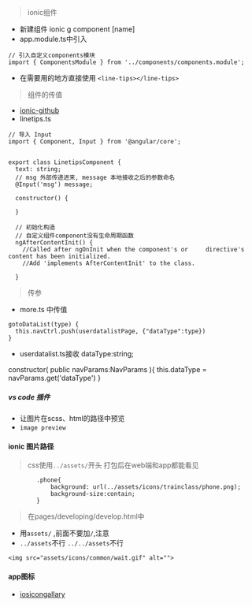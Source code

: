 > ionic组件

- 新建组件 ionic g component [name]
- app.module.ts中引入

```
// 引入自定义components模块
import { ComponentsModule } from '../components/components.module';
```
- 在需要用的地方直接使用 `<line-tips></line-tips>`

> 组件的传值

- [ionic-github](https//github.com/ionic-team/ionic)
- linetips.ts

```
// 导入 Input
import { Component, Input } from '@angular/core';


export class LinetipsComponent {
  text: string;
  // msg 外部传递进来, message 本地接收之后的参数命名
  @Input('msg') message;

  constructor() {

  }
  
  // 初始化构造
  // 自定义组件component没有生命周期函数
  ngAfterContentInit() {
    //Called after ngOnInit when the component's or     directive's content has been initialized.
    //Add 'implements AfterContentInit' to the class.
    
  }
```

> 传参

- more.ts 中传值

```
gotoDataList(type) {
  this.navCtrl.push(userdatalistPage, {"dataType":type})
}
```
- userdatalist.ts接收
dataType:string;

constructor(
  public navParams:NavParams
){
  this.dataType = navParams.get('dataType')
}

##### vs code 插件
- 让图片在scss、html的路径中预览
- `image preview`

#### ionic 图片路径
> css使用`../assets/`开头 打包后在web端和app都能看见

```
        .phone{
            background: url(../assets/icons/trainclass/phone.png);
            background-size:contain;   
        }
```

> 在pages/developing/develop.html中 

- 用`assets/` ,前面不要加`/`,注意
- `../assets`不行 `../../assets`不行
```
<img src="assets/icons/common/wait.gif" alt="">
```

#### app图标
- [iosicongallary]()

